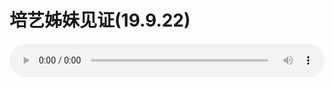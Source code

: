 # 培艺姊妹见证(19.9.22)

<audio style="width: 100%;" preload="false" controls controlslist="nodownload"><source src="//cdn.wechat.edu.pl/audio/mp3/old/27654.mp3" type="audio/mpeg">Your browser does not support the audio element.</audio>


